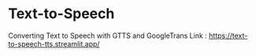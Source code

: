 # Text-to-Speech
Converting Text to Speech with GTTS and GoogleTrans
Link : https://text-to-speech-tts.streamlit.app/
